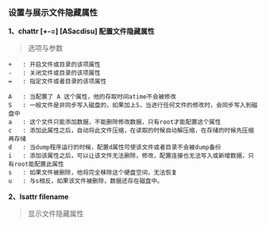### 设置与展示文件隐藏属性

**1、chattr [+-=] [ASacdisu] 配置文件隐藏属性**   

> 选项与参数  

```
+	: 开启文件或目录的该项属性 
-	: 关闭文件或目录的该项属性
=	: 指定文件或者目录的该项属性

A	: 当配置了 A 这个属性，他的存取时间atime不会被修改
S	: 一般文件是非同步写入磁盘的，如果加上S，当进行任何文件的修改时，会同步写入到磁盘中
a	: 这个文件只能添加数据，不能删除修改数据，只有root才能配置这个属性
c	: 添加此属性之后，自动将此文件压缩，在读取的时候自动解压缩，在存储的时候先压缩再存储
d	: 当dump程序运行的时候，配置d属性可使该文件或者目录不会被dump备份
i	: 添加该属性之后，可以让该文件无法删除，修改，配置连接也无法写入或新增数据，只有root能配置此属性
s	: 如果文件被删除，他将完全移除这个硬盘空间，无法恢复
u	: 与s相反，如果该文件被删除，数据还存在磁盘中。
```

**2、lsattr filename**  

> 显示文件隐藏属性



